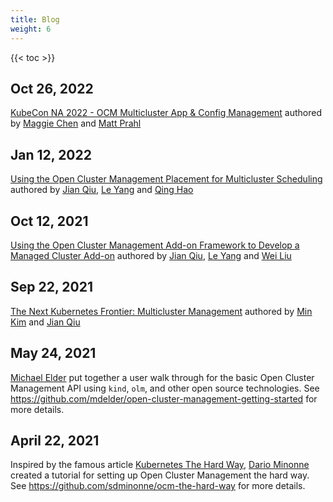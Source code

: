 ```yaml
---
title: Blog
weight: 6
---
```


<!-- spellchecker-disable -->

{{< toc >}}

<!-- spellchecker-enable -->

## Oct 26, 2022

[KubeCon NA 2022 - OCM Multicluster App & Config Management](/kubecon-na-2022-ocm-multicluster-app-and-config-management.pdf) authored by [Maggie Chen](https://github.com/chenz4027) and [Matt Prahl](https://github.com/mprahl)

## Jan 12, 2022

[Using the Open Cluster Management Placement for Multicluster Scheduling](https://cloud.redhat.com/blog/using-the-open-cluster-management-placement-for-multicluster-scheduling) authored by [Jian Qiu](https://github.com/qiujian16), [Le Yang](https://github.com/elgnay) and [Qing Hao](https://github.com/haoqing0110)

## Oct 12, 2021

[Using the Open Cluster Management Add-on Framework to Develop a Managed Cluster Add-on](https://cloud.redhat.com/blog/using-the-open-cluster-management-add-on-framework-to-develop-a-managed-cluster-add-on) authored by [Jian Qiu](https://github.com/qiujian16), [Le Yang](https://github.com/elgnay) and [Wei Liu](https://github.com/skeeey)

## Sep 22, 2021

[The Next Kubernetes Frontier: Multicluster Management](https://containerjournal.com/features/the-next-kubernetes-frontier-multicluster-management/) authored by [Min Kim](https://github.com/yue9944882) and [Jian Qiu](https://github.com/qiujian16)

## May 24, 2021

[Michael Elder](https://github.com/mdelder) put together a user walk through for the basic Open Cluster Management API using `kind`, `olm`, and other open source technologies. See https://github.com/mdelder/open-cluster-management-getting-started for more details.


## April 22, 2021

Inspired by the famous article [Kubernetes The Hard Way](https://github.com/kelseyhightower/kubernetes-the-hard-way), [Dario Minonne](https://github.com/sdminonne) created a tutorial for setting up Open Cluster Management the hard way. See https://github.com/sdminonne/ocm-the-hard-way for more details.
